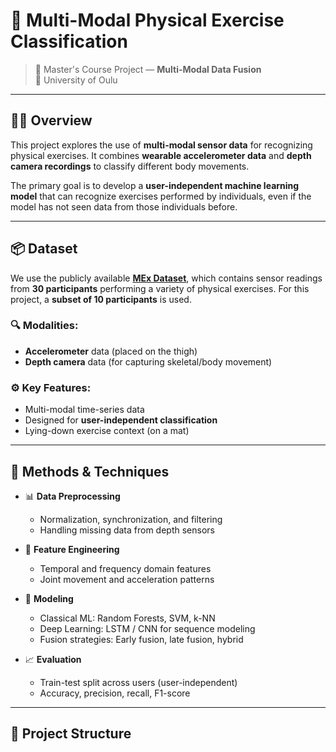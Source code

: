 # 🧠 Multi-Modal Physical Exercise Classification

> 🔬 Master's Course Project — **Multi-Modal Data Fusion**  
> 📍 University of Oulu

---

## 🏋️‍♂️ Overview

This project explores the use of **multi-modal sensor data** for recognizing physical exercises. It combines **wearable accelerometer data** and **depth camera recordings** to classify different body movements.

The primary goal is to develop a **user-independent machine learning model** that can recognize exercises performed by individuals, even if the model has not seen data from those individuals before.

---

## 📦 Dataset

We use the publicly available [**MEx Dataset**](https://archive.ics.uci.edu/dataset/500/mex), which contains sensor readings from **30 participants** performing a variety of physical exercises. For this project, a **subset of 10 participants** is used.

### 🔍 Modalities:
- **Accelerometer** data (placed on the thigh)
- **Depth camera** data (for capturing skeletal/body movement)

### ⚙️ Key Features:
- Multi-modal time-series data
- Designed for **user-independent classification**
- Lying-down exercise context (on a mat)

---

## 🧠 Methods & Techniques

- 📊 **Data Preprocessing**
  - Normalization, synchronization, and filtering
  - Handling missing data from depth sensors

- 🧱 **Feature Engineering**
  - Temporal and frequency domain features
  - Joint movement and acceleration patterns

- 🧪 **Modeling**
  - Classical ML: Random Forests, SVM, k-NN
  - Deep Learning: LSTM / CNN for sequence modeling
  - Fusion strategies: Early fusion, late fusion, hybrid

- 📈 **Evaluation**
  - Train-test split across users (user-independent)
  - Accuracy, precision, recall, F1-score

---

## 📁 Project Structure

